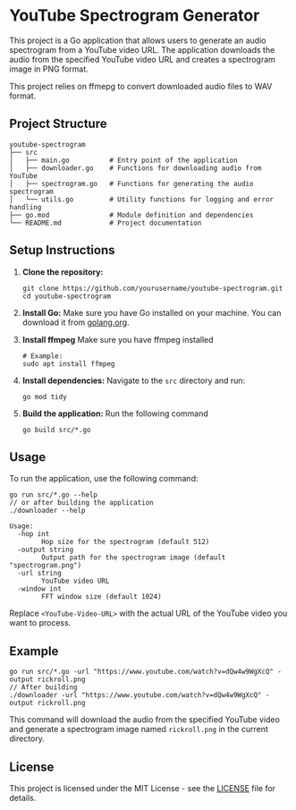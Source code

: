 # YouTube Spectrogram Generator

This project is a Go application that allows users to generate an audio spectrogram from a YouTube video URL. The application downloads the audio from the specified YouTube video URL and creates a spectrogram image in PNG format.

This project relies on ffmepg to convert downloaded audio files to WAV format.

## Project Structure

```
youtube-spectrogram
├── src
│   ├── main.go          # Entry point of the application
│   ├── downloader.go    # Functions for downloading audio from YouTube
│   ├── spectrogram.go   # Functions for generating the audio spectrogram
│   └── utils.go         # Utility functions for logging and error handling
├── go.mod               # Module definition and dependencies
└── README.md            # Project documentation
```

## Setup Instructions

1. **Clone the repository:**
   ```
   git clone https://github.com/yourusername/youtube-spectrogram.git
   cd youtube-spectrogram
   ```

2. **Install Go:** Make sure you have Go installed on your machine. You can download it from [golang.org](https://golang.org/dl/).

3. **Install ffmpeg** Make sure you have ffmpeg installed
   ```
   # Example:
   sudo apt install ffmpeg
   ```

4. **Install dependencies:** Navigate to the `src` directory and run:
   ```
   go mod tidy
   ```

5. **Build the application:** Run the following command
   ```
   go build src/*.go
   ```

## Usage

To run the application, use the following command:

```
go run src/*.go --help
// or after building the application
./downloader --help
```

```
Usage:
  -hop int
        Hop size for the spectrogram (default 512)
  -output string
        Output path for the spectrogram image (default "spectrogram.png")
  -url string
        YouTube video URL
  -window int
        FFT window size (default 1024)
```

Replace `<YouTube-Video-URL>` with the actual URL of the YouTube video you want to process.

## Example

```
go run src/*.go -url "https://www.youtube.com/watch?v=dQw4w9WgXcQ" -output rickroll.png
// After building
./downloader -url "https://www.youtube.com/watch?v=dQw4w9WgXcQ" -output rickroll.png
```

This command will download the audio from the specified YouTube video and generate a spectrogram image named `rickroll.png` in the current directory.

## License

This project is licensed under the MIT License - see the [LICENSE](LICENSE) file for details.